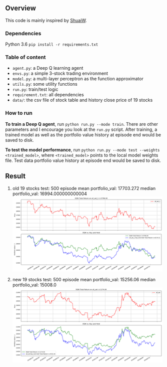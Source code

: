 
## Overview

This code is mainly inspired by [ShuaiW](https://github.com/ShuaiW/teach-machine-to-trade).

### Dependencies

Python 3.6
`pip install -r requirements.txt`

### Table of content

* `agent.py`: a Deep Q learning agent
* `envs.py`: a simple 3-stock trading environment
* `model.py`: a multi-layer perceptron as the function approximator
* `utils.py`: some utility functions
* `run.py`: train/test logic
* `requirement.txt`: all dependencies
* `data/`: the csv file of stock table and history close price of 19 stocks

### How to run

**To train a Deep Q agent**, run `python run.py --mode train`. There are other parameters and I encourage you look at the `run.py` script. After training, a trained model as well as the portfolio value history at episode end would be saved to disk.

**To test the model performance**, run `python run.py --mode test --weights <trained_model>`, where `<trained_model>` points to the local model weights file. Test data portfolio value history at episode end would be saved to disk.

## Result

1. old 19 stocks
test: 500 episode
mean portfolio_val: 17703.272
median portfolio_val: 16994.000000000004
![old_pic](visulization/old.png)

2. new 19 stocks
test: 500 episode
mean portfolio_val: 15256.06
median portfolio_val: 15008.0
![new_pic](visulization/new.png)


